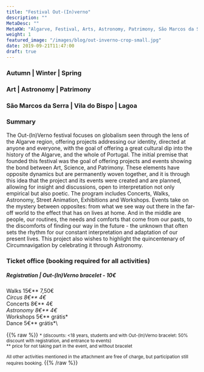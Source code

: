 ```yaml
---
title: "Festival Out-(In)verno"
description: ""
MetaDesc: ""
MetaKW: "Algarve, Festival, Arts, Astronomy, Patrimony, São Marcos da Serra, Vila do Bispo, Lagoa"
weight: 1
featured_image: "/images/blog/out-inverno-crop-small.jpg"
date: 2019-09-21T11:47:00
draft: true
---
```

### Autumn | Winter | Spring
### Art | Astronomy | Patrimony
### São Marcos da Serra | Vila do Bispo | Lagoa
### Summary

The Out-(In)Verno festival focuses on globalism seen through the lens of the Algarve region, offering projects addressing our identity, directed at anyone and everyone, with the goal of offering a great cultural dip into the history of the Algarve, and the whole of Portugal. The initial premise that founded this festival was the goal of offering projects and events showing the bond between Art, Science, and Patrimony.
These elements have opposite dynamics but are permanently woven together, and it is through this idea that the project and its events were created and are planned, allowing for insight and discussions, open to interpretation not only empirical but also poetic. The program includes Concerts, Walks, Astronomy, Street Animation, Exhibitions and Workshops. Events take on the mystery between opposites: from what we see way out there in the far-off world to the effect that has on lives at home. And in the middle are people, our routines, the needs and comforts that come from our pasts, to the discomforts of finding our way in the future - the unknown that often sets the rhythm for our constant interpretation and adaptation of our present lives. This project also wishes to highlight the quincentenary of Circumnavigation by celebrating it through Astronomy.

### Ticket office (booking required for all activities) 


##### Registration | Out-(In)Verno bracelet - 10€


Walks  15€**         7,50€*\
Circus               8€**        4€*\
Concerts       8€**           4€*\
Astronomy     8€**         4€*\
Workshops          5€**           grátis*\
Dance               5€**           grátis*\

{{% raw %}}
<small>
\* (discounts:  <18 years, students and with Out-(In)Verno bracelet: 50% discount with registration, and entrance to events)\
** price for not taking part in the event, and without bracelet

All other activities mentioned in the attachment are free of charge, but participation still requires booking.
</small>
{{% /raw %}}
